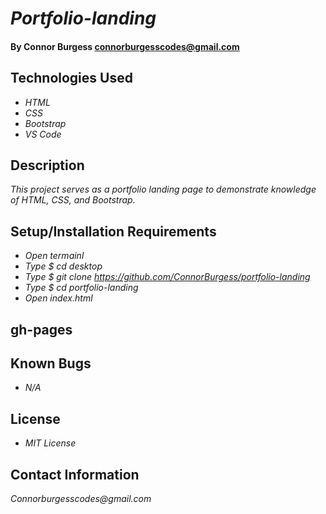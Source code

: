 # _Portfolio-landing_

#### By Connor Burgess <connorburgesscodes@gmail.com> 

## Technologies Used

* _HTML_ 
* _CSS_
* _Bootstrap_
* _VS Code_


## Description

_This project serves as a portfolio landing page to demonstrate knowledge of HTML, CSS, and Bootstrap._


## Setup/Installation Requirements
* _Open termainl_
* _Type $ cd desktop_
* _Type $ git clone https://github.com/ConnorBurgess/portfolio-landing_
* _Type $ cd portfolio-landing_
* _Open index.html_

## gh-pages



## Known Bugs

* _N/A_

## License

* _MIT License_

## Contact Information

_Connorburgesscodes@gmail.com_
